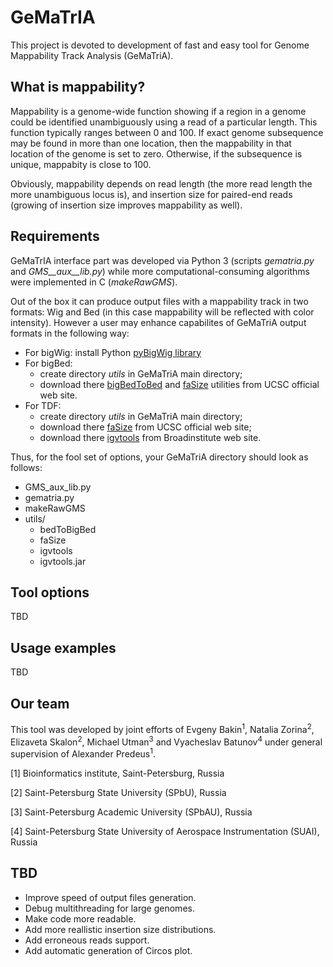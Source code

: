 # GeMaTrIA
This project is devoted to development of fast and easy tool for Genome Mappability Track Analysis (GeMaTriA).

## What is mappability?

Mappability is a genome-wide function showing if a region in a genome could be identified unambiguously using a read of a particular length. This function typically ranges between 0 and 100. If exact genome subsequence may be found in more than one location, then the mappability in that location of the genome is set to zero. Otherwise, if the subsequence is unique, mappabity is close to 100.

Obviously, mappability depends on read length (the more read length the more unambiguous locus is), and insertion size for paired-end reads (growing of insertion size improves mappability as well).

## Requirements

GeMaTrIA interface part was developed via Python 3 (scripts _gematria.py_ and _GMS__aux__lib.py_) while more computational-consuming algorithms were implemented in C (_makeRawGMS_).

Out of the box it can produce output files with a mappability track in two formats: Wig and Bed (in this case mappability will be reflected with color intensity). However a user may enhance capabilites of GeMaTriA output formats in the following way:

* For bigWig: install Python [pyBigWig library](https://github.com/deeptools/pyBigWig)
* For bigBed: 
	- create directory _utils_ in GeMaTriA main directory;
	- download there [bigBedToBed](http://hgdownload.soe.ucsc.edu/admin/exe/linux.x86_64/bigBedToBed) and [faSize](http://hgdownload.soe.ucsc.edu/admin/exe/linux.x86_64/faSize) utilities from UCSC official web site.
* For TDF: 
	- create directory _utils_ in GeMaTriA main directory;
	- download there [faSize](http://hgdownload.soe.ucsc.edu/admin/exe/linux.x86_64/faSize) from UCSC official web site;
	- download there [igvtools](http://software.broadinstitute.org/software/igv/download) from Broadinstitute web site.

Thus, for the fool set of options, your GeMaTriA directory should look as follows:

- GMS\_aux\_lib.py<br/>
- gematria.py<br/>
- makeRawGMS<br/>
- utils/<br/>
  - bedToBigBed<br/>
  - faSize<br/>
  - igvtools<br/>   
  - igvtools.jar<br/>

## Tool options 

TBD

## Usage examples

TBD

## Our team

This tool was developed by joint efforts of Evgeny Bakin<sup>1</sup>, Natalia Zorina<sup>2</sup>, Elizaveta Skalon<sup>2</sup>, Michael Utman<sup>3</sup> and Vyacheslav Batunov<sup>4</sup> under general supervision of Alexander Predeus<sup>1</sup>. 

[1] Bioinformatics institute, Saint-Petersburg, Russia

[2] Saint-Petersburg State University (SPbU), Russia

[3] Saint-Petersburg Academic University (SPbAU), Russia

[4] Saint-Petersburg State University of Aerospace Instrumentation (SUAI), Russia

## TBD 
* Improve speed of output files generation.
* Debug multithreading for large genomes.
* Make code more readable.
* Add more reallistic insertion size distributions.
* Add erroneous reads support.
* Add automatic generation of Circos plot.
